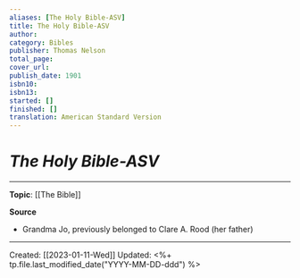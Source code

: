 ```yaml
---
aliases: [The Holy Bible-ASV]
title: The Holy Bible-ASV
author: 
category: Bibles
publisher: Thomas Nelson
total_page: 
cover_url: 
publish_date: 1901
isbn10: 
isbn13: 
started: []
finished: []
translation: American Standard Version
---
```

# *The Holy Bible-ASV* 

--- 
**Topic**: [[The Bible]]

**Source**
- Grandma Jo, previously belonged to Clare A. Rood (her father)

---
Created: [[2023-01-11-Wed]]
Updated: <%+ tp.file.last_modified_date("YYYY-MM-DD-ddd") %>
